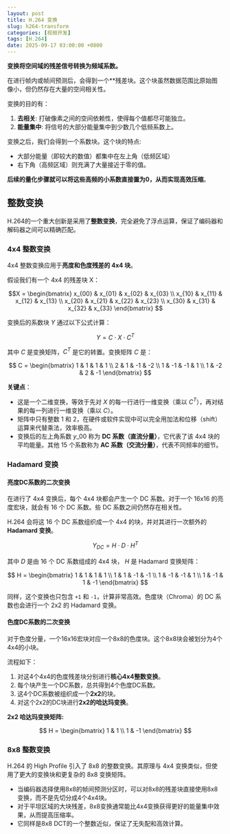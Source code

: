 ```yaml
---
layout: post
title: H.264 变换
slug: h264-transform
categories: [视频开发]
tags: [H.264]
date: 2025-09-17 03:00:00 +0800
---
```


**变换将空间域的残差信号转换为频域系数。**

在进行帧内或帧间预测后，会得到一个**残差块。这个块虽然数据范围比原始图像小，但仍然存在大量的空间相关性。

变换的目的有：

1.  **去相关**: 打破像素之间的空间依赖性，使得每个值都尽可能独立。
1.  **能量集中**: 将信号的大部分能量集中到少数几个低频系数上。

变换之后，我们会得到一个系数块。这个块的特点:

+   大部分能量（即较大的数值）都集中在左上角（低频区域）
+   右下角（高频区域）则充满了大量接近于零的值。

**后续的量化步骤就可以将这些高频的小系数直接置为0，从而实现高效压缩**。



## 整数变换

H.264的一个重大创新是采用了**整数变换**，完全避免了浮点运算，保证了编码器和解码器之间可以精确匹配。

### 4x4 整数变换

4x4 整数变换应用于**亮度和色度残差的 4x4 块**。

假设我们有一个 4x4 的残差块 X：

$$X = \begin{bmatrix} x_{00} & x_{01} & x_{02} & x_{03} \\ x_{10} & x_{11} & x_{12} & x_{13} \\ x_{20} & x_{21} & x_{22} & x_{23} \\ x_{30} & x_{31} & x_{32} & x_{33} \end{bmatrix} $$

变换后的系数块 $Y$ 通过以下公式计算：

$$Y = C \cdot X \cdot C^T$$

其中 $C$ 是变换矩阵，$C^T$ 是它的转置。变换矩阵 $C$ 是：

$$ C = \begin{bmatrix} 1 & 1 & 1 & 1 \\ 2 & 1 & -1 & -2 \\ 1 & -1 & -1 & 1 \\ 1 & -2 & 2 & -1 \end{bmatrix} $$

**关键点**：

+   这是一个二维变换，等效于先对 $X$ 的每一行进行一维变换（乘以 $C^T$），再对结果的每一列进行一维变换（乘以 $C$）。
+   矩阵中只有整数 1 和 2，在硬件或软件实现中可以完全用加法和位移（shift）运算来代替乘法，效率极高。
+   变换后的左上角系数 $y\_{00}$ 称为 **DC 系数（直流分量）**，它代表了该 4x4 块的平均能量。其他 15 个系数称为 **AC 系数（交流分量）**，代表不同频率的细节。

### Hadamard 变换

#### 亮度DC系数的二次变换
在进行了 4x4 变换后，每个 4x4 块都会产生一个 DC 系数。对于一个 16x16 的亮度宏块，就会有 16 个 DC 系数。些 DC 系数之间仍然存在相关性。

H.264 会将这 16 个 DC 系数组织成一个 4x4 的块，并对其进行一次额外的 **Hadamard 变换**。

 $$Y_{DC} = H \cdot D \cdot H^T$$ 

其中 $D$ 是由 16 个 DC 系数组成的 4x4 块， $H$ 是 Hadamard 变换矩阵：

$$ H = \begin{bmatrix} 1 & 1 & 1 & 1 \\ 1 & 1 & -1 & -1 \\ 1 & -1 & -1 & 1 \\ 1 & -1 & 1 & -1 \end{bmatrix} $$

同样，这个变换也只包含 `+1` 和 `-1`，计算非常高效。色度块（Chroma）的 DC 系数也会进行一个 2x2 的 Hadamard 变换。

#### 色度DC系数的二次变换

对于色度分量，一个16x16宏块对应一个8x8的色度块。这个8x8块会被划分为4个4x4的小块。

流程如下：

1.  对这4个4x4的色度残差块分别进行**核心4x4整数变换**。
1.  每个块产生一个DC系数，总共得到4个色度DC系数。
1.  这4个DC系数被组织成一个**2x2**的块。
1.  对这个2x2的DC块进行**2x2的哈达玛变换**。

**2x2 哈达玛变换矩阵:**

$$ H = \begin{bmatrix} 1 & 1 \\ 1 & -1 \end{bmatrix} $$


### 8x8 整数变换

H.264 的 High Profile 引入了 8x8 的整数变换。其原理与 4x4 变换类似，但使用了更大的变换块和更复杂的 8x8 变换矩阵。

+   当编码器选择使用8x8的帧间预测分区时，可以对8x8的残差块直接使用8x8变换，而不是先切分成4个4x4块。
+   对于平坦区域的大块残差，8x8变换通常能比4x4变换获得更好的能量集中效果，从而提高压缩率。
+   它同样是8x8 DCT的一个整数近似，保证了无失配和高效计算。

